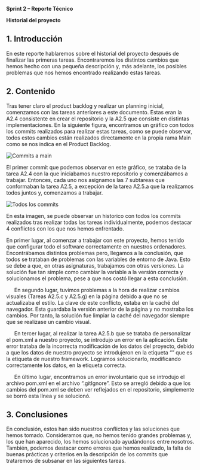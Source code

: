 ﻿**Sprint 2 – Reporte Técnico** 

**Historial del proyecto**

## 1. Introducción
En este reporte hablaremos sobre el historial del proyecto después de finalizar las primeras tareas. Encontraremos los distintos cambios que hemos hecho con una pequeña descripción y, más adelante, los posibles problemas que nos hemos encontrado realizando estas tareas.



## 2.  Contenido
Tras tener claro el product backlog y realizar un planning inicial, comenzamos con las tareas anteriores a este documento. Estas eran la A2.4 consistente en crear el repositorio y la A2.5 que consiste en distintas implementaciones. En la siguiente figura, encontramos un gráfico con todos los commits realizados para realizar estas tareas, como se puede observar, todos estos cambios están realizados directamente en la propia rama Main como se nos indica en el Product Backlog.

![Commits a main](/images/Imagen1.png)

El primer commit que podemos observar en este gráfico, se trataba de la tarea A2.4 con la que iniciabamos nuestro repositorio y comenzábamos a trabajar. Entonces, cada uno nos asignamos las 7 subtareas que conformaban la tarea A2.5, a excepción de la tarea A2.5.a que la realizamos todos juntos y, comenzamos a trabajar.

![Todos los commits](/images/Imagen2.png)

En esta imagen, se puede observar un historico con todos los commits realizados tras realizar todas las tareas individualmente,  podemos destacar 4 conflictos con los que nos hemos enfrentado.

En primer lugar, al comenzar a trabajar con este proyecto, hemos tenido que configurar todo el software correctamente en nuestros ordenadores. Encontrábamos distintos problemas pero, llegamos a la conclusión, que todos se trataban de problemas con las variables de entorno de Java. Esto se debe a que, en otras asignaturas, trabajamos con otras versiones. La solución fue tan simple como cambiar la variable a la versión correcta y solucionamos el problema, pese a que nos costó llegar a esta conclusión.

`	`En segundo lugar, tuvimos problemas a la hora de realizar cambios visuales (Tareas A2.5.c y A2.5.g) en la página debido a que no se actualizaba el estilo. La clave de este conflicto, estaba en la caché del navegador. Esta guardaba la versión anterior de la página y no mostraba los cambios. Por tanto, la solución fue limpiar la caché del navegador siempre que se realizase un cambio visual.

`	`En tercer lugar, al realizar la tarea A2.5.b que se trataba de personalizar el pom.xml a nuestro proyecto, se introdujo un error en la aplicación. Este error trataba de la incorrecta modificación de los datos del proyecto, debido a que los datos de nuestro proyecto se introdujeron en la etiqueta “<parent>” que es la etiqueta de nuestro framework. Logramos solucionarlo, modificando correctamente los datos, en la etiqueta correcta.

`	`En último lugar, encontramos un error involuntario que se introdujo el archivo pom.xml en el archivo “.gitIgnore”. Esto se arregló debido a que los cambios del pom.xml se deben ver reflejados en el repositorio, simplemente se borró esta línea y se solucionó.


## 3. Conclusiones
En conclusión, estos han sido nuestros conflictos y las soluciones que hemos tomado. Consideramos que, no hemos tenido grandes problemas y, los que han aparecido, los hemos solucionado ayudándonos entre nosotros. También, podemos destacar como errores que hemos realizado, la falta de buenas prácticas y criterios en la descripción de los commits que trataremos de subsanar en las siguientes tareas.



